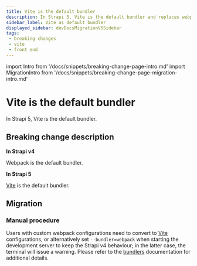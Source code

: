 ```yaml
---
title: Vite is the default bundler
description: In Strapi 5, Vite is the default bundler and replaces webpack.
sidebar_label: Vite as default bundler
displayed_sidebar: devDocsMigrationV5Sidebar
tags:
 - breaking changes
 - vite
 - front end
---
```


import Intro from '/docs/snippets/breaking-change-page-intro.md'
import MigrationIntro from '/docs/snippets/breaking-change-page-migration-intro.md'

# Vite is the default bundler

In Strapi 5, Vite is the default bundler.

<Intro />

## Breaking change description

<SideBySideContainer>

<SideBySideColumn>

**In Strapi v4**

Webpack is the default bundler.

</SideBySideColumn>

<SideBySideColumn>

**In Strapi 5**

[Vite](https://vitejs.dev/) is the default bundler.


</SideBySideColumn>

</SideBySideContainer>

## Migration

<MigrationIntro />

### Manual procedure

Users with custom webpack configurations need to convert to [Vite](https://vitejs.dev/) configurations, or alternatively set `--bundler=webpack` when starting the development server to keep the Strapi v4 behaviour; in the latter case, the terminal will issue a warning. Please refer to the [bundlers](/dev-docs/admin-panel-customization#bundlers-experimental) documentation for additional details.
